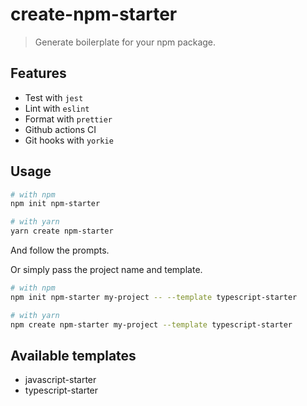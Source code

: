 # create-npm-starter

> Generate boilerplate for your npm package.

## Features

- Test with `jest`
- Lint with `eslint`
- Format with `prettier`
- Github actions CI
- Git hooks with `yorkie`

## Usage

```sh
# with npm
npm init npm-starter

# with yarn
yarn create npm-starter
```

And follow the prompts.

Or simply pass the project name and template.

```sh
# with npm
npm init npm-starter my-project -- --template typescript-starter

# with yarn
npm create npm-starter my-project --template typescript-starter
```

## Available templates

- javascript-starter
- typescript-starter

